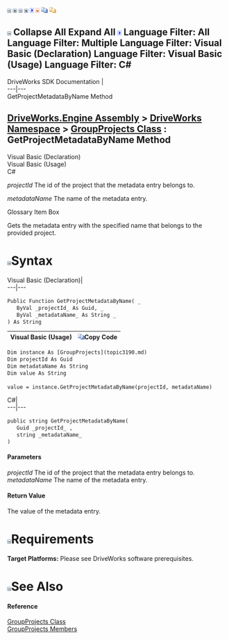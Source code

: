 ![](dotnetimages/collapse.gif) ![](dotnetimages/expand.gif) ![](dotnetimages/collapse.gif) ![](dotnetimages/expand.gif) ![](dotnetimages/drpdown.gif) ![](dotnetimages/drpdown_orange.gif) ![](dotnetimages/copycode.gif) ![](dotnetimages/copycodeHighlight.gif)

![](dotnetimages/collapse.gif) Collapse All Expand All ![](dotnetimages/drpdown.gif) Language Filter: All  Language Filter: Multiple  Language Filter: Visual Basic (Declaration) Language Filter: Visual Basic (Usage) Language Filter: C#  
---  
DriveWorks SDK Documentation  |   
---|---  
GetProjectMetadataByName Method   
  
[DriveWorks.Engine Assembly](topic2156.md) > [DriveWorks Namespace](topic2159.md) > [GroupProjects Class](topic3190.md) : GetProjectMetadataByName Method  
---  
  
Visual Basic (Declaration)    
Visual Basic (Usage)    
C# 

_projectId_
    The id of the project that the metadata entry belongs to.

_metadataName_
    The name of the metadata entry.

Glossary Item Box

Gets the metadata entry with the specified name that belongs to the provided project. 

# ![](dotnetimages/collapse.gif)Syntax

Visual Basic (Declaration)|   
---|---  
      
    
    Public Function GetProjectMetadataByName( _
       ByVal _projectId_ As Guid, _
       ByVal _metadataName_ As String _
    ) As String  
  
Visual Basic (Usage)| ![](dotnetimages/copycode.gif)Copy Code  
---|---  
      
    
    Dim instance As [GroupProjects](topic3190.md)
    Dim projectId As Guid
    Dim metadataName As String
    Dim value As String
     
    value = instance.GetProjectMetadataByName(projectId, metadataName)  
  
C#|   
---|---  
      
    
    public string GetProjectMetadataByName( 
       Guid _projectId_ ,
       string _metadataName_
    )  
  
#### Parameters

 _projectId_
    The id of the project that the metadata entry belongs to.
_metadataName_
    The name of the metadata entry.

#### Return Value

The value of the metadata entry.

# ![](dotnetimages/collapse.gif)Requirements

**Target Platforms:** Please see DriveWorks software prerequisites.

# ![](dotnetimages/collapse.gif)See Also

#### Reference

[GroupProjects Class](topic3190.md)   
[GroupProjects Members](topic3191.md)


